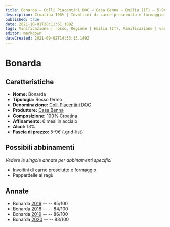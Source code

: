 ```yaml
---
title: Bonarda – Colli Piacentini DOC – Casa Benna – Emilia (IT) – 5-9€ – 2★-3★
description: Croatina 100% | Involtini di carne prosciutto e formaggio – Pappardelle al ragù
published: true
date: 2021-10-01T20:11:51.188Z
tags: Vinificazione | rosso, Regione | Emilia (IT), Vinificazione | varietale, Vinificazione | fermo, Valutazioni | 3 stelle, Vitigni | Croatina, Prezzi | 5-9€, Alimento | manzo, Aromatizzazione | prosciutto e formaggio, Alimento | pasta, Aromatizzazione | al ragù
editor: markdown
dateCreated: 2021-09-02T14:33:13.149Z
---
```


# Bonarda 

## Caratteristiche
- **Nome:** Bonarda 
- **Tipologia:** Rosso fermo
- **Denominazione:** [Colli Piacentini DOC](/denominazioni/Italia/Emilia/DOC-Colli-Piacentini)
- **Produttore:** [Casa Benna](/produttori/Italia/Emilia/Casa-Benna) 
- **Composizione:** 100% [Croatina](/vitigni/Italia/bacca-nera/croatina)
- **Affinamento:** 6 mesi in acciaio
- **Alcol:** 13%
- **Fascia di prezzo:** 5-9€
{.grid-list}

## Possibili abbinamenti
*Vedere le singole annate per abbinamenti specifici*

- Involtini di carne prosciutto e formaggio
- Pappardelle al ragù

## Annate
- Bonarda [2016](/vini/Italia/Emilia/Casa-Benna/Bonarda/2016) -- <span class="star-3"></span> -- 85/100
- Bonarda [2018](/vini/Italia/Emilia/Casa-Benna/Bonarda/2018) -- <span class="star-2"></span> -- 84/100
- Bonarda [2019](/vini/Italia/Emilia/Casa-Benna/Bonarda/2019) -- <span class="star-3"></span> -- 86/100
- Bonarda [2020](/vini/Italia/Emilia/Casa-Benna/Bonarda/2020) -- <span class="star-2"></span> -- 83/100

